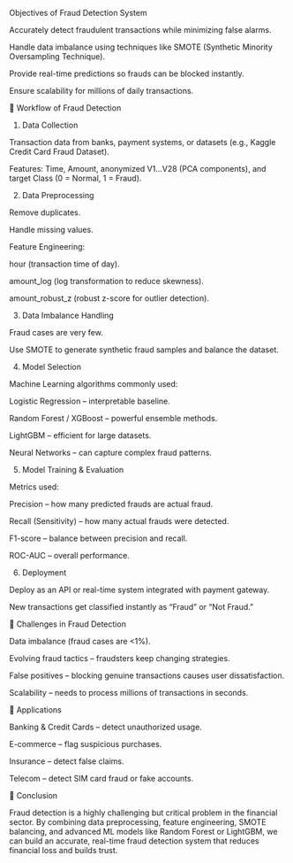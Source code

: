Objectives of Fraud Detection System

Accurately detect fraudulent transactions while minimizing false alarms.

Handle data imbalance using techniques like SMOTE (Synthetic Minority Oversampling Technique).

Provide real-time predictions so frauds can be blocked instantly.

Ensure scalability for millions of daily transactions.

🔹 Workflow of Fraud Detection
1) Data Collection

Transaction data from banks, payment systems, or datasets (e.g., Kaggle Credit Card Fraud Dataset).

Features: Time, Amount, anonymized V1...V28 (PCA components), and target Class (0 = Normal, 1 = Fraud).

2) Data Preprocessing

Remove duplicates.

Handle missing values.

Feature Engineering:

hour (transaction time of day).

amount_log (log transformation to reduce skewness).

amount_robust_z (robust z-score for outlier detection).

3) Data Imbalance Handling

Fraud cases are very few.

Use SMOTE to generate synthetic fraud samples and balance the dataset.

4) Model Selection

Machine Learning algorithms commonly used:

Logistic Regression – interpretable baseline.

Random Forest / XGBoost – powerful ensemble methods.

LightGBM – efficient for large datasets.

Neural Networks – can capture complex fraud patterns.

5) Model Training & Evaluation

Metrics used:

Precision – how many predicted frauds are actual fraud.

Recall (Sensitivity) – how many actual frauds were detected.

F1-score – balance between precision and recall.

ROC-AUC – overall performance.

6) Deployment

Deploy as an API or real-time system integrated with payment gateway.

New transactions get classified instantly as “Fraud” or “Not Fraud.”

🔹 Challenges in Fraud Detection

Data imbalance (fraud cases are <1%).

Evolving fraud tactics – fraudsters keep changing strategies.

False positives – blocking genuine transactions causes user dissatisfaction.

Scalability – needs to process millions of transactions in seconds.

🔹 Applications

Banking & Credit Cards – detect unauthorized usage.

E-commerce – flag suspicious purchases.

Insurance – detect false claims.

Telecom – detect SIM card fraud or fake accounts.

🔹 Conclusion

Fraud detection is a highly challenging but critical problem in the financial sector. By combining data preprocessing, feature engineering, SMOTE balancing, and advanced ML models like Random Forest or LightGBM, we can build an accurate, real-time fraud detection system that reduces financial loss and builds trust.
